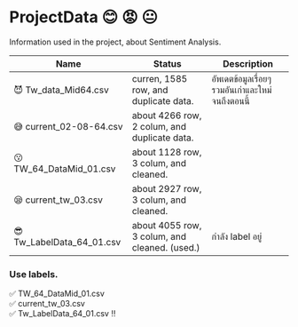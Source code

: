 # ProjectData :blush: :rage: :neutral_face:
Information used in the project, about Sentiment Analysis.

|              Name                      |  Status                                        | Description                               |
|    -----------------------             | ------------------------------                 |----------------------------------------   |
|:smiling_imp: Tw_data_Mid64.csv         |curren, 1585 row, and duplicate data.           | อัพเดตข้อมูลเรื่อยๆ รวมอันเก่าและใหม่จนถึงตอนนี้     | 
|:sweat_smile: current_02-08-64.csv      |about 4266 row, 2 colum, and duplicate data.    |                                           | 
|:kissing: TW_64_DataMid_01.csv          |about 1128 row, 3 colum, and cleaned.           |                                           |
|:sleepy: current_tw_03.csv              |about 2927 row, 3 colum, and cleaned.           |                                           |
|:sunglasses: Tw_LabelData_64_01.csv     |about 4055 row, 3 colum, and cleaned.  (used.)  | กำลัง label อยู่                             |


### Use labels.   
:white_check_mark: TW_64_DataMid_01.csv   
:white_check_mark: current_tw_03.csv   
:white_check_mark: Tw_LabelData_64_01.csv :bangbang:   

